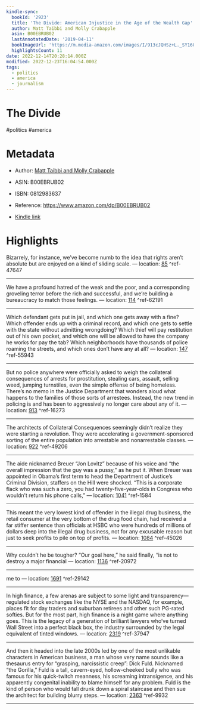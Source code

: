 ```yaml
---
kindle-sync:
  bookId: '2923'
  title: 'The Divide: American Injustice in the Age of the Wealth Gap'
  author: Matt Taibbi and Molly Crabapple
  asin: B00EBRUB02
  lastAnnotatedDate: '2019-04-11'
  bookImageUrl: 'https://m.media-amazon.com/images/I/913cJQHSz+L._SY160.jpg'
  highlightsCount: 11
date: 2022-12-14T20:28:14.000Z
modified: 2022-12-23T16:04:54.000Z
tags:
  - politics
  - america
  - journalism
---
```

# The Divide

#politics #america 

# Metadata

* Author: [Matt Taibbi and Molly Crabapple](https://www.amazon.com/Matt-Taibbi/e/B001JRUQ4S/ref=dp_byline_cont_ebooks_1)

* ASIN: B00EBRUB02

* ISBN: 0812983637

* Reference: <https://www.amazon.com/dp/B00EBRUB02>

* [Kindle link](kindle://book?action=open&asin=B00EBRUB02)

# Highlights

Bizarrely, for instance, we’ve become numb to the idea that rights aren’t absolute but are enjoyed on a kind of sliding scale. — location: [85](kindle://book?action=open&asin=B00EBRUB02&location=85) ^ref-47647

---

We have a profound hatred of the weak and the poor, and a corresponding groveling terror before the rich and successful, and we’re building a bureaucracy to match those feelings. — location: [114](kindle://book?action=open&asin=B00EBRUB02&location=114) ^ref-62191

---

Which defendant gets put in jail, and which one gets away with a fine? Which offender ends up with a criminal record, and which one gets to settle with the state without admitting wrongdoing? Which thief will pay restitution out of his own pocket, and which one will be allowed to have the company he works for pay the tab? Which neighborhoods have thousands of police roaming the streets, and which ones don’t have any at all? — location: [147](kindle://book?action=open&asin=B00EBRUB02&location=147) ^ref-55943

---

But no police anywhere were officially asked to weigh the collateral consequences of arrests for prostitution, stealing cars, assault, selling weed, jumping turnstiles, even the simple offense of being homeless. There’s no memo in the Justice Department that wonders aloud what happens to the families of those sorts of arrestees. Instead, the new trend in policing is and has been to aggressively no longer care about any of it. — location: [913](kindle://book?action=open&asin=B00EBRUB02&location=913) ^ref-16273

---

The architects of Collateral Consequences seemingly didn’t realize they were starting a revolution. They were accelerating a government-sponsored sorting of the entire population into arrestable and nonarrestable classes. — location: [922](kindle://book?action=open&asin=B00EBRUB02&location=922) ^ref-49206

---

The aide nicknamed Breuer “Jon Lovitz” because of his voice and “the overall impression that the guy was a pussy,” as he put it. When Breuer was appointed in Obama’s first term to head the Department of Justice’s Criminal Division, staffers on the Hill were shocked. “This is a corporate flack who was such a zero, you had twenty-five-year-olds in Congress who wouldn’t return his phone calls,” — location: [1041](kindle://book?action=open&asin=B00EBRUB02&location=1041) ^ref-1584

---

This meant the very lowest kind of offender in the illegal drug business, the retail consumer at the very bottom of the drug food chain, had received a far stiffer sentence than officials at HSBC who were hundreds of millions of dollars deep into the illegal drug business, not for any excusable reason but just to seek profits to pile on top of profits. — location: [1084](kindle://book?action=open&asin=B00EBRUB02&location=1084) ^ref-45026

---

Why couldn’t he be tougher? “Our goal here,” he said finally, “is not to destroy a major financial — location: [1136](kindle://book?action=open&asin=B00EBRUB02&location=1136) ^ref-20972

---

me to — location: [1691](kindle://book?action=open&asin=B00EBRUB02&location=1691) ^ref-29142

---

In high finance, a few arenas are subject to some light and transparency—regulated stock exchanges like the NYSE and the NASDAQ, for example, places fit for day traders and suburban retirees and other such PG-rated softies. But for the most part, high finance is a night game where anything goes. This is the legacy of a generation of brilliant lawyers who’ve turned Wall Street into a perfect black box, the industry surrounded by the legal equivalent of tinted windows. — location: [2319](kindle://book?action=open&asin=B00EBRUB02&location=2319) ^ref-37947

---

And then it headed into the late 2000s led by one of the most unlikable characters in American business, a man whose very name sounds like a thesaurus entry for “grasping, narcissistic creep”: Dick Fuld. Nicknamed “the Gorilla,” Fuld is a tall, cavern-eyed, hollow-cheeked bully who was famous for his quick-twitch meanness, his screaming intransigence, and his apparently congenital inability to blame himself for any problem. Fuld is the kind of person who would fall drunk down a spiral staircase and then sue the architect for building blurry steps. — location: [2363](kindle://book?action=open&asin=B00EBRUB02&location=2363) ^ref-9932

---
